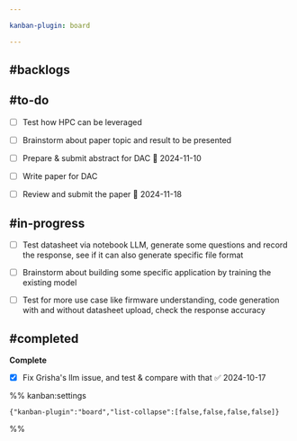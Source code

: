 ```yaml
---

kanban-plugin: board

---
```


## #backlogs



## #to-do

- [ ] Test how HPC can be leveraged
- [ ] Brainstorm about paper topic and result to be presented
- [ ] Prepare  & submit abstract for DAC 📅 2024-11-10
- [ ] Write paper for DAC
- [ ] Review and submit the paper 📅 2024-11-18


## #in-progress

- [ ] Test  datasheet via notebook LLM, generate some questions and record the response, see if it can also generate specific file format
- [ ] Brainstorm about building some specific application by training the existing model
- [ ] Test for more use case like firmware understanding, code generation with and without datasheet upload, check the response accuracy


## #completed

**Complete**
- [x] Fix Grisha's llm issue, and test & compare with that ✅ 2024-10-17




%% kanban:settings
```
{"kanban-plugin":"board","list-collapse":[false,false,false,false]}
```
%%